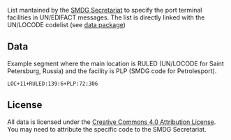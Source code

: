List mantained by the [SMDG Secretariat](http://smdg.org/) to specify the port terminal facilities in UN/EDIFACT messages. The list is directly linked with the UN/LOCODE codelist (see [data package](http://data.okfn.org/data/core/un-locode))

## Data

Example segment where the main location is RULED (UN/LOCODE for Saint Petersburg, Russia) and the facility is PLP (SMDG code for Petrolesport).
```
LOC+11+RULED:139:6+PLP:72:306
```

## License

All data is licensed under the [Creative Commons 4.0 Attribution License](https://creativecommons.org/licenses/by/4.0/). You may need to attribute the specific code to the SMDG Secretariat.